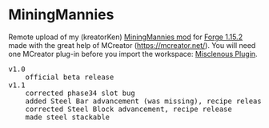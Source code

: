 # MiningMannies
Remote upload of my (kreatorKen) <a href="https://mcreator.net/modification/67670/mining-mannies">MiningMannies mod</a> for <a href="https://files.minecraftforge.net/maven/net/minecraftforge/forge/index_1.15.2.html">Forge 1.15.2</a> made with the great help of MCreator (https://mcreator.net/). You will need one MCreator plug-in before you import the workspace: <a href="https://mcreator.net/forum/60635/miscellaneous-plugin-114115">Misclenous Plugin</a>.
<pre>
v1.0
	official beta release
v1.1 
	corrected phase34 slot bug
	added Steel Bar advancement (was missing), recipe release
	corrected Steel Block advancement, recipe release
	made steel stackable
</pre>
